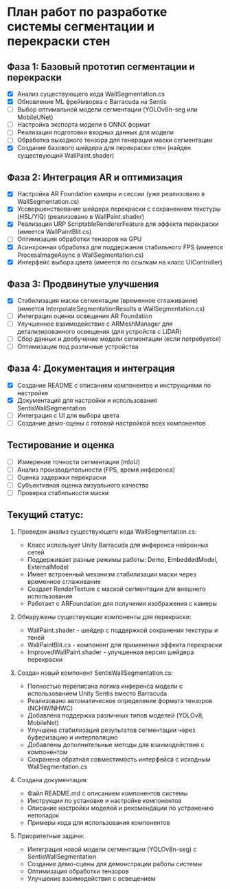 # План работ по разработке системы сегментации и перекраски стен

## Фаза 1: Базовый прототип сегментации и перекраски
- [x] Анализ существующего кода WallSegmentation.cs
- [x] Обновление ML фреймворка с Barracuda на Sentis
- [ ] Выбор оптимальной модели сегментации (YOLOv8n-seg или MobileUNet)
- [ ] Настройка экспорта модели в ONNX формат
- [ ] Реализация подготовки входных данных для модели
- [ ] Обработка выходного тензора для генерации маски сегментации
- [x] Создание базового шейдера для перекраски стен (найден существующий WallPaint.shader)

## Фаза 2: Интеграция AR и оптимизация
- [x] Настройка AR Foundation камеры и сессии (уже реализовано в WallSegmentation.cs)
- [x] Усовершенствование шейдера перекраски с сохранением текстуры (HSL/YIQ) (реализовано в WallPaint.shader)
- [x] Реализация URP ScriptableRendererFeature для эффекта перекраски (имеется WallPaintBlit.cs)
- [ ] Оптимизация обработки тензоров на GPU
- [x] Асинхронная обработка для поддержания стабильного FPS (имеется ProcessImageAsync в WallSegmentation.cs)
- [x] Интерфейс выбора цвета (имеется по ссылкам на класс UIController)

## Фаза 3: Продвинутые улучшения
- [x] Стабилизация маски сегментации (временное сглаживание) (имеется InterpolateSegmentationResults в WallSegmentation.cs)
- [ ] Интеграция оценки освещения AR Foundation
- [ ] Улучшенное взаимодействие с ARMeshManager для детализированного освещения (для устройств с LiDAR)
- [ ] Сбор данных и дообучение модели сегментации (если потребуется)
- [ ] Оптимизация под различные устройства

## Фаза 4: Документация и интеграция
- [x] Создание README с описанием компонентов и инструкциями по настройке
- [x] Документация для настройки и использования SentisWallSegmentation
- [ ] Интеграция с UI для выбора цвета
- [ ] Создание демо-сцены с готовой настройкой всех компонентов

## Тестирование и оценка
- [ ] Измерение точности сегментации (mIoU)
- [ ] Анализ производительности (FPS, время инференса)
- [ ] Оценка задержки перекраски
- [ ] Субъективная оценка визуального качества
- [ ] Проверка стабильности маски

## Текущий статус:
1. Проведен анализ существующего кода WallSegmentation.cs:
   - Класс использует Unity Barracuda для инференса нейронных сетей
   - Поддерживает разные режимы работы: Demo, EmbeddedModel, ExternalModel
   - Имеет встроенный механизм стабилизации маски через временное сглаживание
   - Создает RenderTexture с маской сегментации для внешнего использования
   - Работает с ARFoundation для получения изображения с камеры

2. Обнаружены существующие компоненты для перекраски:
   - WallPaint.shader - шейдер с поддержкой сохранения текстуры и теней
   - WallPaintBlit.cs - компонент для применения эффекта перекраски
   - ImprovedWallPaint.shader - улучшенная версия шейдера перекраски

3. Создан новый компонент SentisWallSegmentation.cs:
   - Полностью переписана логика инференса модели с использованием Unity Sentis вместо Barracuda
   - Реализовано автоматическое определение формата тензоров (NCHW/NHWC)
   - Добавлена поддержка различных типов моделей (YOLOv8, MobileNet)
   - Улучшена стабилизация результатов сегментации через буферизацию и интерполяцию
   - Добавлены дополнительные методы для взаимодействия с компонентом
   - Сохранена обратная совместимость интерфейса с исходным WallSegmentation.cs

4. Создана документация:
   - Файл README.md с описанием компонентов системы
   - Инструкции по установке и настройке компонентов
   - Описание настройки моделей и рекомендации по устранению неполадок
   - Примеры кода для использования компонентов

5. Приоритетные задачи:
   - Интеграция новой модели сегментации (YOLOv8n-seg) с SentisWallSegmentation
   - Создание демо-сцены для демонстрации работы системы
   - Оптимизация обработки тензоров
   - Улучшение взаимодействия с освещением 